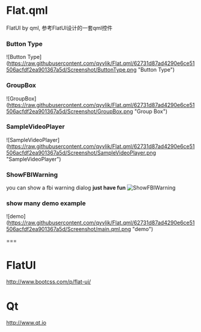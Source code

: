 # Flat.qml
FlatUI by qml, 参考FlatUI设计的一套qml控件

### Button Type
![Button Type] (https://raw.githubusercontent.com/qyvlik/Flat.qml/62731d87ad4290e6ce51506acfdf2ea901367a5d/Screenshot/ButtonType.png "Button Type")

### GroupBox
![GroupBox] (https://raw.githubusercontent.com/qyvlik/Flat.qml/62731d87ad4290e6ce51506acfdf2ea901367a5d/Screenshot/GroupBox.png "Group Box")

### SampleVideoPlayer
![SampleVideoPlayer] (https://raw.githubusercontent.com/qyvlik/Flat.qml/62731d87ad4290e6ce51506acfdf2ea901367a5d/Screenshot/SampleVideoPlayer.png "SampleVideoPlayer")

### ShowFBIWarning
you can show a fbi warning dialog <b>just have fun</b>
![ShowFBIWarning](https://raw.githubusercontent.com/qyvlik/Flat.qml/62731d87ad4290e6ce51506acfdf2ea901367a5d/Screenshot/ShowFBIWarning.png "ShowFBIWarning")

### show many demo example
![demo] (https://raw.githubusercontent.com/qyvlik/Flat.qml/62731d87ad4290e6ce51506acfdf2ea901367a5d/Screenshot/main.qml.png "demo")


===
# FlatUI
http://www.bootcss.com/p/flat-ui/
# Qt
http://www.qt.io
